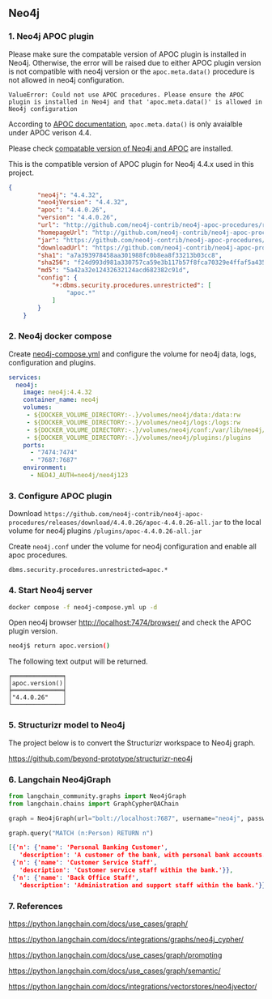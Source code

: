 ## Neo4j

### 1. Neo4j APOC plugin

Please make sure the compatable version of APOC plugin is installed in Neo4j. Otherwise, the error will be raised due to either APOC plugin version is not compatible with neo4j version or the `apoc.meta.data()` procedure is not allowed in neo4j configuration.

```log
ValueError: Could not use APOC procedures. Please ensure the APOC plugin is installed in Neo4j and that 'apoc.meta.data()' is allowed in Neo4j configuration 
```

According to [APOC documentation](https://neo4j.com/labs/apoc/4.4/overview/apoc.meta/apoc.meta.data/), `apoc.meta.data()` is only avaialble under APOC verison 4.4.

Please check [compatable version of Neo4j and APOC](https://neo4j-contrib.github.io/neo4j-apoc-procedures/versions.json) are installed.

This is the compatible version of APOC plugin for Neo4j 4.4.x used in this project.
```json
{
        "neo4j": "4.4.32",
        "neo4jVersion": "4.4.32",
        "apoc": "4.4.0.26",
        "version": "4.4.0.26",
        "url": "http://github.com/neo4j-contrib/neo4j-apoc-procedures/releases/4.4.0.26",
        "homepageUrl": "http://github.com/neo4j-contrib/neo4j-apoc-procedures/releases/4.4.0.26",
        "jar": "https://github.com/neo4j-contrib/neo4j-apoc-procedures/releases/download/4.4.0.26/apoc-4.4.0.26-all.jar",
        "downloadUrl": "https://github.com/neo4j-contrib/neo4j-apoc-procedures/releases/download/4.4.0.26/apoc-4.4.0.26-all.jar",
        "sha1": "a7a393978458aa301988fc0b8ea8f33213b03cc8",
        "sha256": "f24d993d981a330757ca59e3b117b57f8fca70329e4ffaf5a435ed80309f49b0",
        "md5": "5a42a32e12432632124acd682382c91d",
        "config": {
            "+:dbms.security.procedures.unrestricted": [
                "apoc.*"
            ]
        }
    }
```

### 2. Neo4j docker compose

Create [neo4j-compose.yml](neo4j-compose.yml) and configure the volume for neo4j data, logs, configuration and plugins.

```yml
services:
  neo4j:
    image: neo4j:4.4.32
    container_name: neo4j
    volumes:
     - ${DOCKER_VOLUME_DIRECTORY:-.}/volumes/neo4j/data:/data:rw
     - ${DOCKER_VOLUME_DIRECTORY:-.}/volumes/neo4j/logs:/logs:rw
     - ${DOCKER_VOLUME_DIRECTORY:-.}/volumes/neo4j/conf:/var/lib/neo4j/conf:rw
     - ${DOCKER_VOLUME_DIRECTORY:-.}/volumes/neo4j/plugins:/plugins
    ports:
      - "7474:7474"
      - "7687:7687"
    environment:
      - NEO4J_AUTH=neo4j/neo4j123
```

### 3. Configure APOC plugin

Download `https://github.com/neo4j-contrib/neo4j-apoc-procedures/releases/download/4.4.0.26/apoc-4.4.0.26-all.jar` to the local volume for neo4j plugins `/plugins/apoc-4.4.0.26-all.jar`

Create  `neo4j.conf` under the volume for neo4j configuration and enable all apoc procedures.
```
dbms.security.procedures.unrestricted=apoc.*
```

### 4. Start Neo4j server

```bash
docker compose -f neo4j-compose.yml up -d
```

Open neo4j browser [http://localhost:7474/browser/](http://localhost:7474/browser/) and check the APOC plugin version.

```bash
neo4j$ return apoc.version()
```

The following text output will be returned.
```
╒══════════════╕
│apoc.version()│
╞══════════════╡
│"4.4.0.26"    │
└──────────────┘
```

### 5. Structurizr model to Neo4j

The project below is to convert the Structurizr workspace to Neo4j graph.

https://github.com/beyond-prototype/structurizr-neo4j

### 6. Langchain Neo4jGraph

```python
from langchain_community.graphs import Neo4jGraph
from langchain.chains import GraphCypherQAChain

graph = Neo4jGraph(url="bolt://localhost:7687", username="neo4j", password="neo4j123")

graph.query("MATCH (n:Person) RETURN n") 
```

```json
[{'n': {'name': 'Personal Banking Customer',
   'description': 'A customer of the bank, with personal bank accounts.'}},
 {'n': {'name': 'Customer Service Staff',
   'description': 'Customer service staff within the bank.'}},
 {'n': {'name': 'Back Office Staff',
   'description': 'Administration and support staff within the bank.'}}]
```


### 7. References

https://python.langchain.com/docs/use_cases/graph/

https://python.langchain.com/docs/integrations/graphs/neo4j_cypher/

https://python.langchain.com/docs/use_cases/graph/prompting

https://python.langchain.com/docs/use_cases/graph/semantic/

https://python.langchain.com/docs/integrations/vectorstores/neo4jvector/
